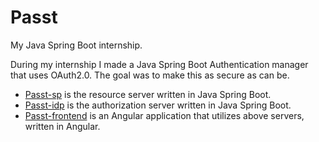 # Passt
My Java Spring Boot internship.

During my internship I made a Java Spring Boot Authentication manager that uses OAuth2.0. The goal was to make this as secure as can be.

- [Passt-sp](Passt-sp) is the resource server written in Java Spring Boot.
- [Passt-idp](Passt-idp) is the authorization server written in Java Spring Boot.
- [Passt-frontend](Passt-frontend) is an Angular application that utilizes above servers, written in Angular.
